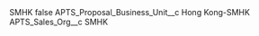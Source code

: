 <?xml version="1.0" encoding="UTF-8"?>
<CustomMetadata xmlns="http://soap.sforce.com/2006/04/metadata" xmlns:xsi="http://www.w3.org/2001/XMLSchema-instance" xmlns:xsd="http://www.w3.org/2001/XMLSchema">
    <label>SMHK</label>
    <protected>false</protected>
    <values>
        <field>APTS_Proposal_Business_Unit__c</field>
        <value xsi:type="xsd:string">Hong Kong-SMHK</value>
    </values>
    <values>
        <field>APTS_Sales_Org__c</field>
        <value xsi:type="xsd:string">SMHK</value>
    </values>
</CustomMetadata>
